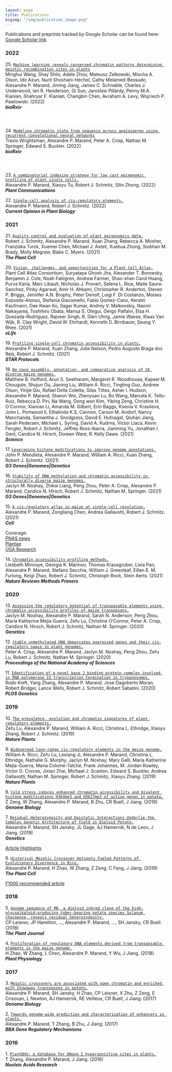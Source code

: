 ```yaml
---
layout: page
title: Publications
bigimg: "/img/publication_image.png"
---
```


Publications and preprints tracked by Google Scholar can be found here: [Google Scholar link](https://scholar.google.com/citations?user=_bYW4UkAAAAJ&hl=en)

### 2022
25\.    [`Machine learning reveals conserved chromatin patterns determining meiotic recombination sites in plants`](https://www.biorxiv.org/content/10.1101/2022.07.11.499557v1.abstract)\
Minghui Wang, Shay Shilo, Adele Zhou, Mateusz Zelkowski, Mischa A. Olson, Ido Azuri, Nurit Shoshani-Hechel, Cathy Melamed-Bessudo, Alexandre P. Marand, Jiming Jiang, James C. Schnable, Charles J. Underwood, Ian R. Henderson, Qi Sun, Jaroslaw Pillardy, Penny M.A. Kianian, Shahryar F. Kianian, Changbin Chen, Avraham A. Levy, Wojciech P. Pawlowski. (2022)\
**_bioRxiv_**
<html>
  <style>
    section {
        background: white;
        color: black;
        border-radius: 1em;
        padding: 1em;
        left: 50% }
    inner {
        display: inline-block;
        display: flex;
        align-items: center;
        justify-content: center }
  </style>
  <section>
    <div id="inner">
      <script type='text/javascript' src='https://d1bxh8uas1mnw7.cloudfront.net/assets/embed.js'></script>
        <span style="float:left";
          class="__dimensions_badge_embed__"
          data-doi="10.1101/2022.07.11.499557"
          data-hide-zero-citations="true"
          data-legend="always">
        </span>
      <script async src="https://badge.dimensions.ai/badge.js" charset="utf-8"></script>
        <div  style="float:right";
          data-link-target="_blank"
          data-badge-details="right"
          data-badge-type="medium-donut"
          data-doi="10.1101/2022.07.11.499557"   
          data-condensed="true"
          data-hide-no-mentions="true"
          class="altmetric-embed">
        </div>
    </div>
  </section>


24\.    [`Modeling chromatin state from sequence across angiosperms using recurrent convolutional neural networks`](https://www.biorxiv.org/content/10.1101/2021.11.11.468292v1.abstract)\
Travis Wrightsman,  Alexandre P. Marand,  Peter A. Crisp,  Nathan M. Springer,  Edward S. Buckler. (2022)\
**_bioRxiv_**
<html>
  <style>
    section {
        background: white;
        color: black;
        border-radius: 1em;
        padding: 1em;
        left: 50% }
    inner {
        display: inline-block;
        display: flex;
        align-items: center;
        justify-content: center }
  </style>
  <section>
    <div id="inner">
      <script type='text/javascript' src='https://d1bxh8uas1mnw7.cloudfront.net/assets/embed.js'></script>
        <span style="float:left";
          class="__dimensions_badge_embed__"
          data-doi="10.1101/2021.11.11.468292"
          data-hide-zero-citations="true"
          data-legend="always">
        </span>
      <script async src="https://badge.dimensions.ai/badge.js" charset="utf-8"></script>
        <div  style="float:right";
          data-link-target="_blank"
          data-badge-details="right"
          data-badge-type="medium-donut"
          data-doi="10.1101/2021.11.11.468292"   
          data-condensed="true"
          data-hide-no-mentions="true"
          class="altmetric-embed">
        </div>
    </div>
  </section>


23\.    [`A combinatorial indexing strategy for low cost epigenomic profiling of plant single cells.`](https://doi.org/10.1016/j.xplc.2022.100308)\
Alexandre P. Marand, Xiaoyu Tu, Robert J. Schmitz, Silin Zhong. (2022)\
**_Plant Communications_**



22\.    [`Single-cell analysis of cis-regulatory elements.`](https://doi.org/10.1016/j.pbi.2021.102094)\
Alexandre P. Marand, Robert J. Schmitz. (2022)\
**_Current Opinion in Plant Biology_**



### 2021
21\.    [`Quality control and evaluation of plant epigenomics data.`](https://doi.org/10.1093/plcell/koab255)\
Robert J. Schmitz, Alexandre P. Marand, Xuan Zhang, Rebecca A. Mosher, Franziska Turck, Xuemei Chen, Michael J. Axtell, Xuehua Zhong, Siobhan M. Brady, Molly Megraw, Blake C. Myers. (2021)\
**_The Plant Cell_**



20\.    [`Vision, challenges, and opportunities for a Plant Cell Atlas.`](https://doi.org/10.7554/eLife.66877)\
Plant Cell Atlas Consortium, Suryatapa Ghosh Jha, Alexander T. Borowsky, Benjamin J. Cole, Noah Fahlgren, Andrew Farmer, Shao-shan Carol Huang, Purva Karia, Marc Libault, Nicholas J. Provart, Selena L. Rice, Maite Saura-Sanchez, Pinky Agarwal, Amir H. Ahkami, Christopher R. Anderton, Steven P. Briggs, Jennifer A.N. Brophy, Peter Denolf, Luigi F. Di Costanzo, Moises Exposito-Alonso, Stefania Giacomello, Fabio Gomez-Cano, Kerstin Kaufmann, Dae Kwan Ko, Sagar Kumar, Andrey V. Malkovskiy, Naomi Nakayama, Toshihiro Obata, Marisa S. Otegui, Gergo Palfalvi, Elsa H. Quezada-Rodríguez, Rajveer Singh, R. Glen Uhrig, Jamie Waese, Klaas Van Wijk, R. Clay Wright, David W. Ehrhardt, Kenneth D. Birnbaum, Seung Y. Rhee. (2021)\
**_eLife_**



19\.    [`Profiling single-cell chromatin accessibility in plants.`](https://doi.org/10.1016/j.xpro.2021.100737)\
Alexandre P. Marand, Xuan Zhang, Julie Nelson, Pedro Augusto Braga dos Reis, Robert J. Schmitz. (2021)\
**_STAR Protocols_**



18\.    [`De novo assembly, annotation, and comparative analysis of 26 diverse maize genomes.`](https://doi.org/10.1126/science.abg5289)\
Matthew B. Hufford, Arun S. Seetharam, Margaret R. Woodhouse, Kapeel M. Chougule, Shujun Ou, Jianing Liu, William A. Ricci, Tingting Guo, Andrew Olson, Yinjie Qiu, Rafael Della Coletta, Silas Tittes, Asher I. Hudson, Alexandre P. Marand, Sharon Wei, Zhenyuan Lu, Bo Wang, Marcela K. Tello-Ruiz, Rebecca D. Piri, Na Wang, Dong won Kim, Yibing Zeng, Christine H. O'Connor, Xianran Li, Amanda M. Gilbert, Erin Baggs, Ksenia V. Krasileva, John L. Portwood II, Ethalinda K.S. Cannon, Carson M. Andorf, Nancy Manchanda, Samantha J. Snodgrass, David E. Hufnagel, Qiuhan Jiang, Sarah Pedersen, Michael L. Syring, David A. Kudrna, Victor Llaca, Kevin Fengler, Robert J. Schmitz, Jeffrey Ross-Ibarra, Jianming Yu, Jonathan I. Gent, Candice N. Hirsch, Doreen Ware, R. Kelly Dawe. (2021)\
**_Science_**



17\.    [`Leveraging histone modifications to improve genome annotations.`](https://doi.org/10.1093/g3journal/jkab263)\
John P. Mendieta, Alexandre P. Marand, William A. Ricci, Xuan Zhang, Robert J. Schmitz. (2021)\
**_G3 Genes\|Genomes\|Genetics_**

<div class='altmetric-embed' data-badge-type='donut' data-doi="10.1093/g3journal/jkab263"></div>


16\.    [`Stability of DNA methylation and chromatin accessibility in structurally diverse maize genomes.`](https://doi.org/10.1093/g3journal/jkab190)\
Jaclyn M. Noshay, Zhikai Liang, Peng Zhou, Peter A. Crisp, Alexandre P. Marand, Candice N. Hirsch, Robert J. Schmitz, Nathan M. Springer. (2021)\
**_G3 Genes\|Genomes\|Genetics_**
<div class='altmetric-embed' data-badge-type='donut' data-doi="10.1093/g3journal/jkab190"></div>


15\.    [`A cis-regulatory atlas in maize at single-cell resolution.`](https://doi.org/10.1016/j.cell.2021.04.014)\
Alexandre P. Marand, Zongliang Chen, Andrea Gallavotti, Robert J. Schmitz. (2021)\
**_Cell_**
<div class='altmetric-embed' data-badge-type='donut' data-doi="10.1016/j.cell.2021.04.014"></div>

Coverage:\
[PNAS news](https://www.pnas.org/post/journal-club/atlas-identifies-genome-regions-that-regulate-plant-cell-identity)\
[Plantae](https://plantae.org/a-cis-regulatory-atlas-in-maize-at-single-cell-resolution-biorxiv/)\
[UGA Research](https://www.genetics.uga.edu/news/stories/2021/dr-marand-leads-project-applying-single-cell-sequencing-technology-create)


14\.    [`Chromatin accessibility profiling methods.`](https://doi.org/10.1038/s43586-020-00008-9)\
Liesbeth Minnoye, Georgia K. Marinov, Thomas Krausgruber, Lixia Pan, Alexandre P. Marand, Stefano Secchia, William J. Greenleaf, Eillen E. M. Furlong, Keigi Zhao, Robert J. Schmitz, Christoph Bock, Stein Aerts. (2021)\
**_Nature Reviews Methods Primers_**
<div class='altmetric-embed' data-badge-type='donut' data-doi="10.1038/s43586-020-00008-9"></div>


### 2020
13\.    [`Assessing the regulatory potential of transposable elements using chromatin accessibility profiles of maize transposons.`](https://doi.org/10.1093/genetics/iyaa003)\
Jaclyn M. Noshay, Alexandre P. Marand, Sarah N. Anderson, Peng Zhou, Maria Katherine Mejia Guerra, Zefu Lu, Christine O’Connor, Peter A. Crisp, Candice N. Hirsch, Robert J. Schmitz, Nathan M. Springer. (2020)\
**_Genetics_**
<div class='altmetric-embed' data-badge-type='donut' data-doi="10.1093/genetics/iyaa003"></div>


12\.    [`Stable unmethylated DNA demarcates expressed genes and their cis-regulatory space in plant genomes.`](https://doi.org/10.1073/pnas.2010250117)\
Peter A. Crisp, Alexandre P. Marand, Jaclyn M. Noshay, Peng Zhou, Zefu Lu, Robert J. Schmitz, Nathan M. Springer. (2020)\
**_Proceedings of the National Academy of Sciences_**
<div class='altmetric-embed' data-badge-type='donut' data-doi="10.1073/pnas.2010250117"></div>


11\.    [`Identification of a novel base J binding protein complex involved in RNA polymerase II transcription termination in trypanosomes.`](https://doi.org/10.1371/journal.pgen.1008390)\
Rudo Kieft, Yang Zhang, Alexandre P. Marand, Jose Dagoberto Moran, Robert Bridger, Lance Wells, Robert J. Schmitz, Robert Sabatini. (2020)\
**_PLOS Genetics_**
<div class='altmetric-embed' data-badge-type='donut' data-doi="10.1371/journal.pgen.1008390"></div>


### 2019
10\.    [`The prevalence, evolution and chromatin signatures of plant regulatory elements.`](https://doi.org/10.1038/s41477-019-0548-z)\
Zefu Lu, Alexandre P. Marand, William A. Ricci, Christina L. Ethridge, Xiaoyu Zhang, Robert J. Schmitz. (2019)\
**_Nature Plants_**
<div class='altmetric-embed' data-badge-type='donut' data-doi="10.1038/s41477-019-0547-0"></div>


9\.    [`Widespread long-range cis-regulatory elements in the maize genome.`](https://doi.org/10.1038/s41477-019-0547-0)\
William A. Ricci, Zefu Lu, Lexiang Ji, Alexandre P. Marand, Christina L. Ethridge, Nathalie G. Murphy, Jaclyn M. Noshay, Mary Galli, María Katherine Mejía-Guerra, Maria Colomé-Tatché, Frank Johannes, M. Jordan Rowley, Victor G. Corces, Jixian Zhai, Michael J. Scanlon, Edward S. Buckler, Andrea Gallavotti, Nathan M. Springer, Robert J. Schmitz, Xiaoyu Zhang. (2019)\
**_Nature Plants_**
<div class='altmetric-embed' data-badge-type='donut' data-doi="10.1038/s41477-019-0547-0"></div>


8\.    [`Cold stress induces enhanced chromatin accessibility and bivalent histone modifications H3K4me3 and H3K27me3 of active genes in potato.`](https://genomebiology.biomedcentral.com/articles/10.1186/s13059-019-1731-2)\
Z Zeng, W Zhang, Alexandre P. Marand, B Zhu, CR Buell, J Jiang. (2019)\
**_Genome Biology_**
<div class='altmetric-embed' data-badge-type='donut' data-doi="10.1186/s13059-019-1731-2"></div>


7\.    [`Residual Heterozygosity and Epistatic Interactions Underlie the Complex Genetic Architecture of Yield in Diploid Potato.`](https://www.genetics.org/content/212/1/317.abstract)\
Alexandre P. Marand, SH Jansky, JL Gage, AJ Hamernik, N de Leon, J Jiang. (2019)\
**_Genetics_**
<div class='altmetric-embed' data-badge-type='donut' data-doi="10.1534/genetics.119.302036"></div>

[Article Highlights](https://www.genetics.org/content/212/1/NP)


6\.    [`Historical Meiotic Crossover Hotspots Fueled Patterns of Evolutionary Divergence in Rice.`](http://www.plantcell.org/content/31/3/645.abstract)\
Alexandre P. Marand, H Zhao, W Zhang, Z Zeng, C Fang, J Jiang. (2019)\
**_The Plant Cell_**
<div class='altmetric-embed' data-badge-type='donut' data-doi="10.1105/tpc.18.00750"></div>

[F1000 recommended article](https://f1000.com/prime/734986434)


### 2018
5\.    [`Genome sequence of M6, a diploid inbred clone of the high-glycoalkaloid-producing tuber-bearing potato species Solanum chacoense, reveals residual heterozygosity.`](https://doi.org/10.1111/tpj.13857)\
CP Leisner, JP Hamilton, ..., Alexandre P. Marand, ..., SH Jansky, CR Buell. (2018)\
**_The Plant Journal_**
<div class='altmetric-embed' data-badge-type='donut' data-doi="10.1111/tpj.13857"></div>


4\.    [`Proliferation of regulatory DNA elements derived from transposable elements in the maize genome.`](http://www.plantphysiol.org/content/176/4/2789.abstract)\
H Zhao, W Zhang, L Chen, Alexandre P. Marand, Y Wu, J Jiang. (2018)\
**_Plant Physiology_**
<div class='altmetric-embed' data-badge-type='donut' data-doi="10.1104/pp.17.01467"></div>


### 2017
3\.    [`Meiotic crossovers are associated with open chromatin and enriched with Stowaway transposons in potato.`](https://genomebiology.biomedcentral.com/articles/10.1186/s13059-017-1326-8)\
Alexandre P. Marand, SH Jansky, H Zhao, CP Leisner, X Zhu, Z Zeng, E Crisovan, L Newton, AJ Hamernik, RE Veilleux, CR Buell, J Jiang. (2017)\
**_Genome Biology_**
<div class='altmetric-embed' data-badge-type='donut' data-doi="10.1186/s13059-017-1326-8"></div>


2\.    [`Towards genome-wide prediction and characterization of enhancers in plants.`](https://www.sciencedirect.com/science/article/pii/S1874939916301274)\
Alexandre P. Marand, T Zhang, B Zhu, J Jiang. (2017)\
**_BBA Gene Regulatory Mechanisms_**
<div class='altmetric-embed' data-badge-type='donut' data-doi="10.1016/j.bbagrm.2016.06.006"></div>


### 2016
1\.    [`PlantDHS: a database for DNase I hypersensitive sites in plants.`](https://academic.oup.com/nar/article-abstract/44/D1/D1148/2503132)\
T Zhang, Alexandre P. Marand, J Jiang. (2016)\
**_Nucleic Acids Research_**
<div class='altmetric-embed' data-badge-type='donut' data-doi="110.1093/nar/gkv962"></div>
